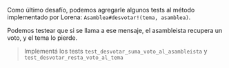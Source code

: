 Como último desafío, podemos agregarle algunos tests al método implementado por Lorena: `Asamblea#desvotar!(tema, asamblea)`.

Podemos testear que si se llama a ese mensaje, el asambleista recupera un voto, y el tema lo pierde.

> Implementá los tests `test_desvotar_suma_voto_al_asambleista` y `test_desvotar_resta_voto_al_tema`